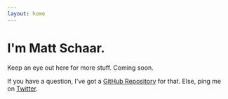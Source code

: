 ```yaml
---
layout: home
---
```

# I'm Matt Schaar.

Keep an eye out here for more stuff. Coming soon.

If you have a question, I've got a [GitHub Repository](https://github.com/moby/ama/) for that. Else, ping me on [Twitter](https://twitter.com/mattschaar).
